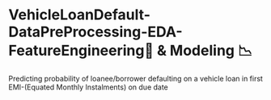 # VehicleLoanDefault-DataPreProcessing-EDA-FeatureEngineering🔧 & Modeling 📉
Predicting probability of loanee/borrower defaulting on a vehicle loan in first EMI-(Equated Monthly Instalments) on due date
